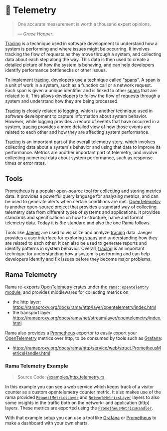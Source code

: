 # 🔭 Telemetry

> One accurate measurement is worth a thousand expert opinions.
>
> — _Grace Hopper_.

[Tracing][tracing] is a technique used in software development to understand how a system is performing and where issues might be occurring. It involves tracking the flow of requests as they move through a system, and collecting data about each step along the way. This data is then used to create a detailed picture of how the system is behaving, and can help developers identify performance bottlenecks or other issues.

To implement [tracing], developers use a technique called "[spans]". A span is a unit of work in a system, such as a function call or a network request. Each span is given a unique identifier and is linked to other [spans] that are related to it. This allows developers to follow the flow of requests through a system and understand how they are being processed.

[Tracing][tracing] is closely related to logging, which is another technique used in software development to capture information about system behavior. However, while logging provides a record of events that have occurred in a system, [tracing] provides a more detailed view of how those events are related to each other and how they are affecting system performance.

[Tracing][tracing] is an important part of the overall telemetry story, which involves collecting data about a system's behavior and using that data to improve its performance. Metrics are another important part of telemetry, and involve collecting numerical data about system performance, such as response times or error rates.

## Tools

[Prometheus](https://prometheus.io/) is a popular open-source tool for collecting and storing metrics data. It provides a powerful query language for analyzing metrics, and can be used to generate alerts when certain conditions are met. [OpenTelemetry](https://opentelemetry.io/) is another open-source project that provides a standard way of collecting telemetry data from different types of systems and applications. It provides standards and specifications on how to structure, name and format telemetry data. Today it is _the_ standard and also the one Rama follows.

Tools like [Jaeger](https://www.jaegertracing.io/) are used to visualize and analyze [tracing] data. Jaeger provides a user interface for exploring [spans] and understanding how they are related to each other. It can also be used to generate reports and identify patterns in system behavior. Overall, [tracing] is an important technique for understanding how a system is performing and can help developers identify and fix issues before they become major problems.

## Rama Telemetry

Rama re-exports [OpenTelemetry](https://opentelemetry.io/) crates under [the `rama::opentelemtry` module](https://ramaproxy.org/docs/rama/telemetry/opentelemetry/index.html),
and provides middlewares for collecting metrics on:

- the http layer: <https://ramaproxy.org/docs/rama/http/layer/opentelemetry/index.html>
- the transport layer: <https://ramaproxy.org/docs/rama/net/stream/layer/opentelemetry/index.html>

Rama also provides a [Prometheus](https://prometheus.io/) exportor to easily export your [OpenTelemetry](https://opentelemetry.io/) metrics
over http, to be consumed by tools such as [Grafana](https://grafana.com/):

- <https://ramaproxy.org/docs/rama/http/service/web/struct.PrometheusMetricsHandler.html>

### Rama Telemetry Example

> Source Code: [/examples/http_telemetry.rs](https://github.com/plabayo/rama/tree/main/examples/http_telemetry.rs)

In this example you can see a web service which keeps track of a visitor counter as a custom opentelemetry counter metric. It also makes use of the rama provided [`RequestMetricsLayer`](https://ramaproxy.org/docs/rama/http/layer/opentelemetry/struct.RequestMetricsLayer.html) and [`NetworkMetricsLayer`](https://ramaproxy.org/docs/rama/net/stream/layer/opentelemetry/struct.NetworkMetricsLayer.html) layers to also some insights in the traffic both on the network- and application (http) layers. These metrics are exported using the [`PrometheusMetricsHandler`](https://ramaproxy.org/docs/rama/http/service/web/struct.PrometheusMetricsHandler.html).

With that example setup you can use a tool like [Grafana](https://grafana.com/) or [Prometheus](https://prometheus.io/) to make a dashboard with your own sharts.

[tracing]: https://tracing.rs/tracing/
[spans]: https://tracing.rs/tracing/#spans